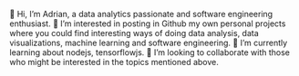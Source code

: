 👋 Hi, I’m Adrian, a data analytics passionate and software engineering enthusiast.
👀 I’m interested in posting in Github my own personal projects where you could find interesting ways of doing data analysis, data visualizations, machine learning and software engineering. 
🌱 I’m currently learning about nodejs, tensorflowjs. 
💞️ I’m looking to collaborate with those who might be interested in the topics mentioned above. 
<!---
adrianrodriguez-io/adrianrodriguez-io is a ✨ special ✨ repository because its `README.md` (this file) appears on your GitHub profile.
You can click the Preview link to take a look at your changes.
--->
